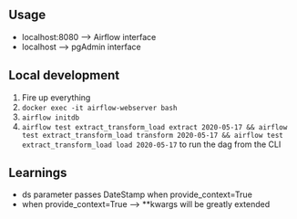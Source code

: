 ## Usage
- localhost:8080 --> Airflow interface
- localhost --> pgAdmin interface

## Local development
1. Fire up everything
2. `docker exec -it airflow-webserver bash`
3. `airflow initdb`
4. `airflow test extract_transform_load extract 2020-05-17 && airflow test extract_transform_load transform 2020-05-17 && airflow test extract_transform_load load 2020-05-17` to run the dag from the CLI

## Learnings
- ds parameter passes DateStamp when provide_context=True
- when provide_context=True --> \*\*kwargs will be greatly extended
